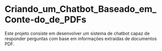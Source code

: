 # Criando_um_Chatbot_Baseado_em_Conte-do_de_PDFs
Este projeto consiste em desenvolver um sistema de chatbot capaz de responder perguntas com base em informações extraídas de documentos PDF. 
